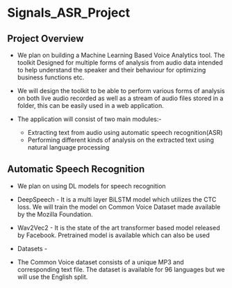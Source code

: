 # Signals_ASR_Project


## Project Overview ##
* We plan on building a Machine Learning Based Voice Analytics tool. The toolkit Designed for multiple forms of analysis from audio data intended to help understand the speaker and their behaviour for optimizing business functions etc.

* We will design the toolkit to be able to perform various forms of analysis on both live audio recorded as well as a stream of audio files stored in a folder, this can be easily used in a web application.

* The application will consist of two main modules:-
  * Extracting text from audio using automatic speech recognition(ASR)
  * Performing different kinds of analysis on the extracted text using natural language processing

## Automatic Speech Recognition ##
* We plan on using DL models for speech recognition
 * DeepSpeech -  It is a multi layer BiLSTM model which utilizes the CTC loss. We will train the model on Common Voice Dataset made available by the   Mozilla Foundation.
 * Wav2Vec2 - It is the state of the art transformer based model released by Facebook. Pretrained model is available which can also be used

* Datasets - 
 * The Common Voice dataset consists of a unique MP3 and corresponding text file. 
 The dataset is available for 96 languages but we will use the English split.


